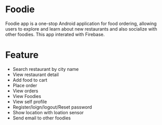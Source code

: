 # Foodie
Foodie app is a one-stop Android application for food ordering, allowing users to explore and learn about new restaurants and also socialize with other foodies. This app interated with Firebase.


# Feature
  - Search restaurant by city name
  - View restaurant detail
  - Add food to cart
  - Place order
  - View orders
  - View Foodies
  - View self profile
  - Register/loign/logout/Reset password
  - Show location with loation sensor
  - Send email to other foodies

